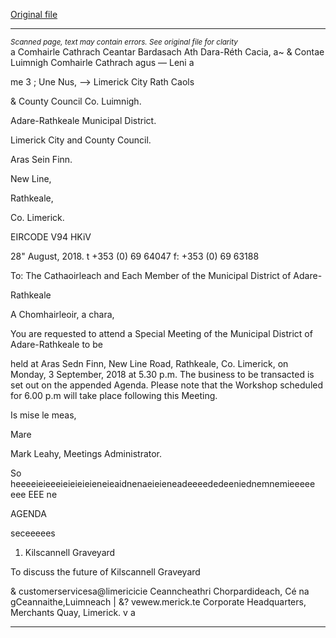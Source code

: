 [Original file](https://www.limerick.ie/sites/default/files/media/documents/2018-08/00%20Agenda%203rd%20September%2C%202018.pdf)

---
*<small>Scanned page, text may contain errors. See original file for clarity</small>*  
a Comhairle Cathrach Ceantar Bardasach Ath Dara-Réth Cacia,
a~ & Contae Luimnigh Comhairle Cathrach agus — Leni a

me 3 ; Une Nus,
—> Limerick City Rath Caols

& County Council Co. Luimnigh.

Adare-Rathkeale Municipal District.

Limerick City and County Council.

Aras Sein Finn.

New Line,

Rathkeale,

Co. Limerick.

EIRCODE V94 HKiV

28" August, 2018. t +353 (0) 69 64047
f: +353 (0) 69 63188

To: The Cathaoirleach and Each Member of the Municipal District of Adare-

Rathkeale

A Chomhairleoir, a chara,

You are requested to attend a Special Meeting of the Municipal District of Adare-Rathkeale to be

held at Aras Sedn Finn, New Line Road, Rathkeale, Co. Limerick, on Monday, 3 September, 2018
at 5.30 p.m. The business to be transacted is set out on the appended Agenda. Please note that
the Workshop scheduled for 6.00 p.m will take place following this Meeting.

Is mise le meas,

Mare

Mark Leahy,
Meetings Administrator.

So heeeeieieeeieieieieieneieaidnenaeieieneadeeeededeeniednemnemieeeee eee EEE ne

AGENDA

seceeeees

1. Kilscannell Graveyard

To discuss the future of Kilscannell Graveyard

& customerservicesa@limericicie
Ceanncheathri Chorpardideach, Cé na gCeannaithe,Luimneach | &? vewew.merick.te
Corporate Headquarters, Merchants Quay, Limerick. v a


---
